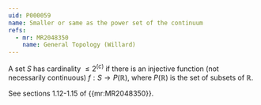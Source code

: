 ```yaml
---
uid: P000059
name: Smaller or same as the power set of the continuum
refs:
  - mr: MR2048350
    name: General Topology (Willard)
---
```

A set $S$ has cardinality $\leq 2^{\mathfrak(c)}$ if there is an injective function (not necessarily continuous) $f:S \rightarrow P(\mathbb{R})$, where $P(\mathbb{R})$ is the set of subsets of $\mathbb{R}$.

See sections 1.12-1.15 of {{mr:MR2048350}}.
